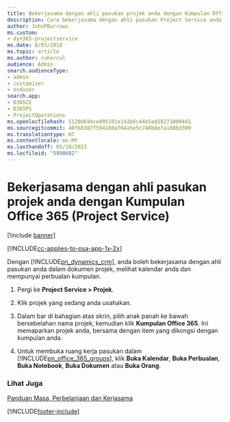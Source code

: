 ```yaml
---
title: Bekerjasama dengan ahli pasukan projek anda dengan Kumpulan Office 365
description: Cara bekerjasama dengan ahli pasukan Project Service anda melalui Kumpulan Office 365
author: JohnPBurrows
ms.custom:
- dyn365-projectservice
ms.date: 8/03/2018
ms.topic: article
ms.author: ruhercul
audience: Admin
search.audienceType:
- admin
- customizer
- enduser
search.app:
- D365CE
- D365PS
- ProjectOperations
ms.openlocfilehash: 5120d694ce095101e142b6c44e5ad18271000441
ms.sourcegitcommit: 40f68387f594180af64a5e5c748b6efa188bd300
ms.translationtype: HT
ms.contentlocale: ms-MY
ms.lasthandoff: 05/10/2021
ms.locfileid: "5998602"
---
```

# <a name="collaborate-with-your-project-team-members-with-office-365-groups-project-service"></a>Bekerjasama dengan ahli pasukan projek anda dengan Kumpulan Office 365 (Project Service)

[!include [banner](../includes/psa-now-project-operations.md)]

[!INCLUDE[cc-applies-to-psa-app-1x-2x](../includes/cc-applies-to-psa-app-1x-2x.md)]

Dengan [!INCLUDE[pn_dynamics_crm](../includes/pn-dynamics-crm.md)], anda boleh bekerjasama dengan ahli pasukan anda dalam dokumen projek, melihat kalendar anda dan mempunyai perbualan kumpulan.  
  
1. Pergi ke **Project Service > Projek**.  
  
2. Klik projek yang sedang anda usahakan.  
  
3. Dalam bar di bahagian atas skrin, pilih anak panah ke  bawah bersebelahan nama projek, kemudian klik **Kumpulan Office 365**. Ini memaparkan projek anda, bersama dengan item yang dikongsi dengan kumpulan anda.  
  
4. Untuk membuka ruang kerja pasukan dalam [!INCLUDE[pn_office_365_groups](../includes/pn-office-365-groups.md)], klik **Buka Kalendar**, **Buka Perbualan**, **Buka Notebook**, **Buka Dokumen** atau **Buka Orang**.  
  
### <a name="see-also"></a>Lihat Juga  
 [Panduan Masa, Perbelanjaan dan Kerjasama](../psa/time-expense-collaboration-guide.md)


[!INCLUDE[footer-include](../includes/footer-banner.md)]